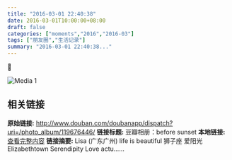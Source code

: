 ```yaml
---
title: "2016-03-01 22:40:38"
date: 2016-03-01T10:00:00+08:00
draft: false
categories: ["moments","2016","2016-03"]
tags: ["朋友圈","生活记录"]
summary: "2016-03-01 22:40:38..."
---
```


💙

![Media 1](/Moments/photos/2016-03-01/201603012240380.jpg)

## 相关链接

**原始链接:** http://www.douban.com/doubanapp/dispatch?uri=/photo_album/119676446/
**链接标题:** 豆瓣相册：before sunset
**本地链接:** [查看完整内容](/link_content/2016/03/2016-03-01/link_content/)
**链接摘要:** Lisa
        (广东广州)
    life is beautiful 狮子座 爱阳光 Elizabethtown Serendipity Love actu......

